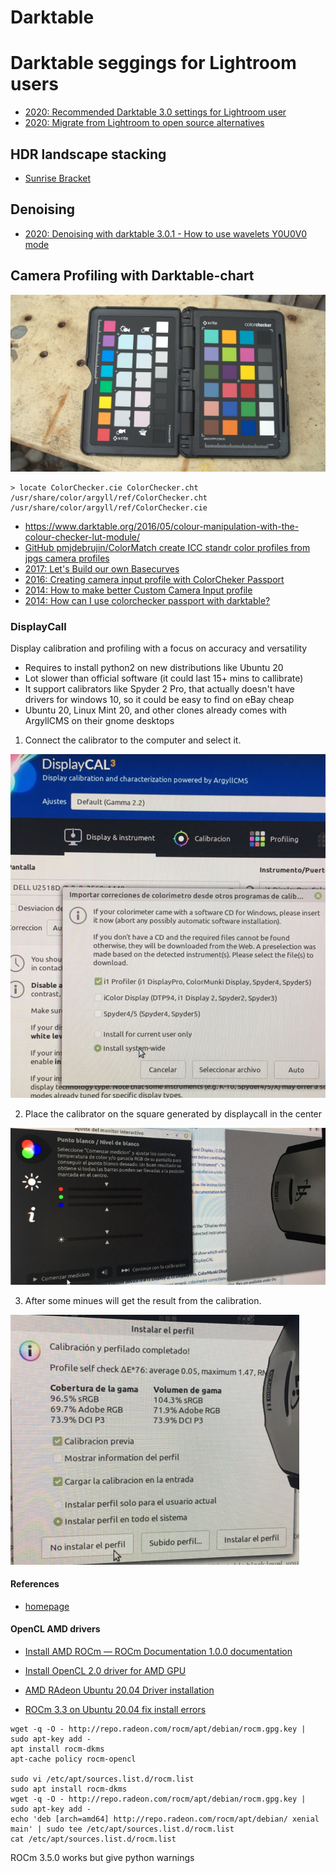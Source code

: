 # Darktable

# Darktable seggings for Lightroom users

* [2020: Recommended Darktable 3.0 settings for Lightroom user](https://mathiashueber.com/darktable-settings-for-lightroom-user/)
* [2020: Migrate from Lightroom to open source alternatives](https://mathiashueber.com/migrate-from-lightroom-to-open-source-alternative/)

## HDR landscape stacking

* [Sunrise Bracket](https://www.youtube.com/watch?v=5EfFZ-2YddU)

## Denoising

* [2020: Denoising with darktable 3.0.1 - How to use wavelets Y0U0V0 mode](https://www.youtube.com/watch?v=7ZhbeXpx2W8)

## Camera Profiling with Darktable-chart

![](/img/colorchecker.jpg)

```
> locate ColorChecker.cie ColorChecker.cht
/usr/share/color/argyll/ref/ColorChecker.cht
/usr/share/color/argyll/ref/ColorChecker.cie
```

* <https://www.darktable.org/2016/05/colour-manipulation-with-the-colour-checker-lut-module/>
* [GitHub pmjdebrujin/ColorMatch create ICC standr color profiles from jpgs camera profiles](https://github.com/pmjdebruijn/colormatch)
* [2017: Let's Build our own Basecurves](https://www.youtube.com/watch?v=LufwQZx01gk)
* [2016: Creating camera input profile with ColorCheker Passport](https://tomassobekphotography.co.nz/articles/create-camera-input-profile-with-ColorChecker-Passport.php)
* [2014: How to make better Custom Camera Input profile](https://ninedegreesbelow.com/photography/well-behaved-camera-profile.html)
* [2014: How can I use colorchecker passport with darktable?](https://www.reddit.com/r/photography/comments/2u0b07/how_can_i_use_the_colorchecker_passport_with/)

### DisplayCall

Display calibration and profiling with a focus on accuracy and versatility

*    Requires to install python2 on new distributions like Ubuntu 20
*    Lot slower than official software (it could last 15+ mins to callibrate)
*    It support calibrators like Spyder 2 Pro, that actually doesn't have drivers for windows 10, so it could be easy to find on eBay cheap
*    Ubuntu 20, Linux Mint 20, and other clones already comes with ArgyllCMS on their gnome desktops


1. Connect the calibrator to the computer and select it.

![displaycall-1](/img/displaycall-1.png)

2. Place the calibrator on the square generated by displaycall in the center

![displaycall-2](/img/displaycall-2.png)

3. After some minues will get the result from the calibration.

![displaycall-3](/img/displaycall-3.png)

#### References

* [homepage](https://displaycal.net/)

#### OpenCL AMD drivers

* [Install AMD ROCm — ROCm Documentation 1.0.0 documentation](https://rocmdocs.amd.com/en/latest/Installation_Guide/Installation-Guide.html#ubuntu)
* [Install OpenCL 2.0 driver for AMD GPU](https://askubuntu.com/questions/1223032/install-opencl-2-0-driver-for-amd-gpu-on-ubuntu-19-10-whats-my-options)
* [AMD RAdeon Ubuntu 20.04 Driver installation](https://linuxconfig.org/amd-radeon-ubuntu-20-04-driver-installation)

* [ROCm 3.3 on Ubuntu 20.04 fix install errors](https://www.youtube.com/watch?v=9a47-nCZ1MA)

```
wget -q -O - http://repo.radeon.com/rocm/apt/debian/rocm.gpg.key | sudo apt-key add -
apt install rocm-dkms
apt-cache policy rocm-opencl

sudo vi /etc/apt/sources.list.d/rocm.list
sudo apt install rocm-dkms
wget -q -O - http://repo.radeon.com/rocm/apt/debian/rocm.gpg.key | sudo apt-key add -
echo 'deb [arch=amd64] http://repo.radeon.com/rocm/apt/debian/ xenial main' | sudo tee /etc/apt/sources.list.d/rocm.list
cat /etc/apt/sources.list.d/rocm.list
```
ROCm 3.5.0 works but give python warnings

